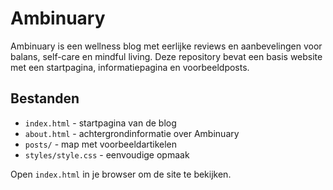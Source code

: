 # Ambinuary

Ambinuary is een wellness blog met eerlijke reviews en aanbevelingen voor balans, self-care en mindful living. Deze repository bevat een basis website met een startpagina, informatiepagina en voorbeeldposts.

## Bestanden

- `index.html` - startpagina van de blog
- `about.html` - achtergrondinformatie over Ambinuary
- `posts/` - map met voorbeeldartikelen
- `styles/style.css` - eenvoudige opmaak

Open `index.html` in je browser om de site te bekijken.
